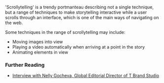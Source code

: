 'Scrollytelling' is a trendy portmanteau describing not a single technique, but a range of techniques to make storytelling interactive while a user scrolls through an interface, which is one of the main ways of navigating on the web.

Some techniques in the range of scrollytelling may include:
- Moving images into view 
- Playing a video automatically when arriving at a point in the story
- Animating elements in view

### Further Reading
- [Interview with Nelly Gocheva, Global Editorial Director of T Brand Studio](https://learn.g2.com/scrollytelling)